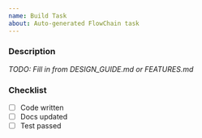 ```yaml
---
name: Build Task
about: Auto-generated FlowChain task
---
```


### Description
_TODO: Fill in from DESIGN_GUIDE.md or FEATURES.md_

### Checklist
- [ ] Code written
- [ ] Docs updated
- [ ] Test passed
